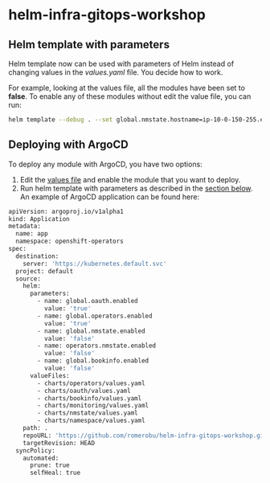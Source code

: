 # helm-infra-gitops-workshop

## Helm template with parameters

Helm template now can be used with parameters of Helm instead of changing values in the _values.yaml_ file. You decide how to work.

For example, looking at the values file, all the modules have been set to **false**. To enable any of these modules without edit the value file, you can run:

```bash
helm template --debug . --set global.nmstate.hostname=ip-10-0-150-255.eu-west-1.compute.internal --set global.nmstate.enabled=true --set global.operators.enabled=true
```

## Deploying with ArgoCD

To deploy any module with ArgoCD, you have two options:

1. Edit the [values file](./values.yaml) and enable the module that you want to deploy.
2. Run helm template with parameters as described in the [section below](#helm-template-with-parameters). An example of ArgoCD application can be found here:


```bash
apiVersion: argoproj.io/v1alpha1
kind: Application
metadata:
  name: app
  namespace: openshift-operators
spec:
  destination:
    server: 'https://kubernetes.default.svc'
  project: default
  source:
    helm:
      parameters:
        - name: global.oauth.enabled
          value: 'true'
        - name: global.operators.enabled
          value: 'true'
        - name: global.nmstate.enabled
          value: 'false'
        - name: operators.nmstate.enabled
          value: 'false'            
        - name: global.bookinfo.enabled
          value: 'false'          
      valueFiles:
        - charts/operators/values.yaml
        - charts/oauth/values.yaml
        - charts/bookinfo/values.yaml
        - charts/monitoring/values.yaml   
        - charts/nmstate/values.yaml  
        - charts/namespace/values.yaml  
    path: .
    repoURL: 'https://github.com/romerobu/helm-infra-gitops-workshop.git'
    targetRevision: HEAD
  syncPolicy:
    automated:
      prune: true
      selfHeal: true
```
